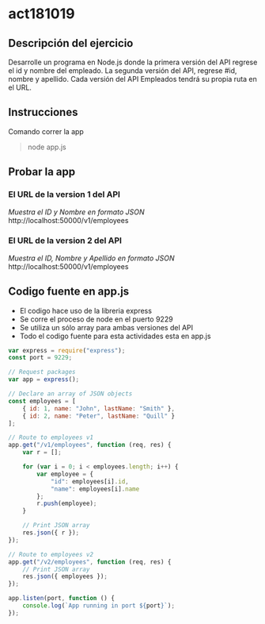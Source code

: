 # act181019

## Descripción del ejercicio
Desarrolle un programa en Node.js donde la primera versión del API regrese el id y nombre del empleado. La segunda versión del API, regrese #id, nombre y apellido. Cada versión del API Empleados tendrá su propia ruta en el URL.

## Instrucciones
Comando correr la app
> node app.js

## Probar la app
### El URL de la version 1 del API
*Muestra el ID y Nombre en formato JSON*
http://localhost:50000/v1/employees

### El URL de la version 2 del API
*Muestra el ID, Nombre y Apellido en formato JSON*
http://localhost:50000/v1/employees

## Codigo fuente en app.js
* El codigo hace uso de la libreria express
* Se corre el proceso de node en el puerto 9229
* Se utiliza un sólo array para ambas versiones del API
* Todo el codigo fuente para esta actividades esta en app.js

```javascript
var express = require("express");
const port = 9229;

// Request packages
var app = express();

// Declare an array of JSON objects
const employees = [
    { id: 1, name: "John", lastName: "Smith" },
    { id: 2, name: "Peter", lastName: "Quill" }
];

// Route to employees v1
app.get("/v1/employees", function (req, res) {
    var r = [];

    for (var i = 0; i < employees.length; i++) {
        var employee = {
            "id": employees[i].id,
            "name": employees[i].name
        };
        r.push(employee);
    }

    // Print JSON array
    res.json({ r });
});

// Route to employees v2
app.get("/v2/employees", function (req, res) {
    // Print JSON array
    res.json({ employees });
});

app.listen(port, function () {
    console.log(`App running in port ${port}`);
});
```
